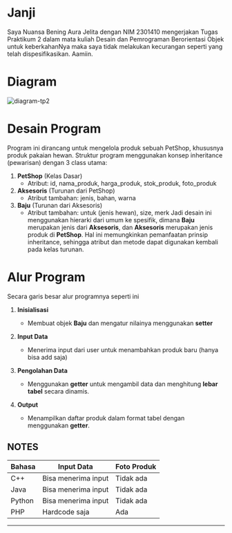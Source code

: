 # Janji

Saya Nuansa Bening Aura Jelita dengan NIM 2301410 mengerjakan Tugas Praktikum 2 dalam mata kuliah Desain dan Pemrograman Berorientasi Objek 
untuk keberkahanNya maka saya tidak melakukan kecurangan seperti yang telah dispesifikasikan. Aamiin.

# Diagram

![diagram-tp2](https://github.com/user-attachments/assets/66a9340a-8aa9-4c1e-9991-0198f42acae3)

# Desain Program
Program ini dirancang untuk mengelola produk sebuah PetShop, khususnya produk pakaian hewan. Struktur program menggunakan konsep inheritance (pewarisan) dengan 3 class utama:
1. **PetShop** (Kelas Dasar)  
   - Atribut: id, nama_produk, harga_produk, stok_produk, foto_produk
2. **Aksesoris** (Turunan dari PetShop)  
   - Atribut tambahan: jenis, bahan, warna  
3. **Baju** (Turunan dari Aksesoris)  
   - Atribut tambahan: untuk (jenis hewan), size, merk
Jadi desain ini menggunakan hierarki dari umum ke spesifik, dimana **Baju** merupakan jenis dari **Aksesoris**, dan **Aksesoris** merupakan jenis produk di **PetShop**.
Hal ini memungkinkan pemanfaatan prinsip inheritance, sehingga atribut dan metode dapat digunakan kembali pada kelas turunan.

# Alur Program
Secara garis besar alur programnya seperti ini
1. **Inisialisasi**  
   - Membuat objek **Baju** dan mengatur nilainya menggunakan **setter**

2. **Input Data**  
   - Menerima input dari user untuk menambahkan produk baru (hanya bisa add saja)  

3. **Pengolahan Data**  
   - Menggunakan **getter** untuk mengambil data dan menghitung **lebar tabel** secara dinamis.  

4. **Output**  
   - Menampilkan daftar produk dalam format tabel dengan menggunakan **getter**. 

**NOTES**
----------------------------------------------
| Bahasa | Input Data          | Foto Produk |
|--------|---------------------|-------------|
| C++    | Bisa menerima input | Tidak ada   |
| Java   | Bisa menerima input | Tidak ada   |
| Python | Bisa menerima input | Tidak ada   |
| PHP 	 | Hardcode saja       | Ada         |
----------------------------------------------
